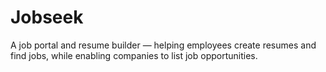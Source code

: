 # Jobseek
A job portal and resume builder — helping employees create resumes and find jobs, while enabling companies to list job opportunities.
